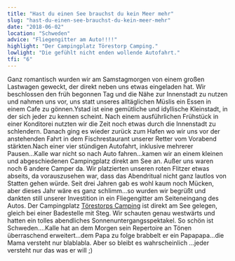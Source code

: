 ```yaml
---
title: "Hast du einen See brauchst du kein Meer mehr"
slug: "hast-du-einen-see-brauchst-du-kein-meer-mehr"
date: "2018-06-02"
location: "Schweden"
advice: "Fliegengitter am Auto!!!!"
highlight: "Der Campingplatz Törestorp Camping."
lowlight: "Die gefühlt nicht enden wollende Autofahrt."
tfi: "6"
---
```


Ganz romantisch wurden wir am Samstagmorgen von einem großen Lastwagen geweckt, der direkt neben uns etwas eingeladen hat. Wir beschlossen den früh begonnen Tag und die Nähe zur Innenstadt zu nutzen und nahmen uns vor, uns statt unseres alltäglichen Müslis ein Essen in einem Cafe zu gönnen.Ystad ist eine gemütliche und idyllische Kleinstadt, in der sich jeder zu kennen scheint. Nach einem ausführlichen Frühstück in einer Konditorei nutzten wir die Zeit noch etwas durch die Innenstadt zu schlendern. Danach ging es wieder zurück zum Hafen wo wir uns vor der anstehenden Fahrt in dem Fischrestaurant unserer Retter vom Vorabend stärkten.Nach einer vier stündigen Autofahrt, inklusive mehrerer Pausen...Kalle war nicht so nach Auto fahren...kamen wir an einem kleinen und abgeschiedenen Campingplatz direkt am See an. Außer uns waren noch 6 andere Camper da. Wir platzierten unseren roten Flitzer etwas abseits, da vorauszusehen war, dass das Abendritual nicht ganz lautlos von Statten gehen würde. Seit drei Jahren gab es wohl kaum noch Mücken, aber dieses Jahr wäre es ganz schlimm...so wurden wir begrüßt und dankten still unserer Investition in ein Fliegengitter am Seiteneingang des Autos. Der Campingplatz [Törestorps Camping](http://vissefjarda.se/torestorp%20camping.html) ist direkt am See gelegen, gleich bei einer Badestelle mit Steg. Wir schauten genau westwärts und hatten ein tolles abendliches Sonnenuntergangsspektakel. So schön ist Schweden....Kalle hat an dem Morgen sein Repertoire an Tönen überraschend erweitert...dem Papa zu folge brabbelt er ein Papapapa...die Mama versteht nur blablabla. Aber so bleibt es wahrscheinlich ...jeder versteht nur das was er will ;)